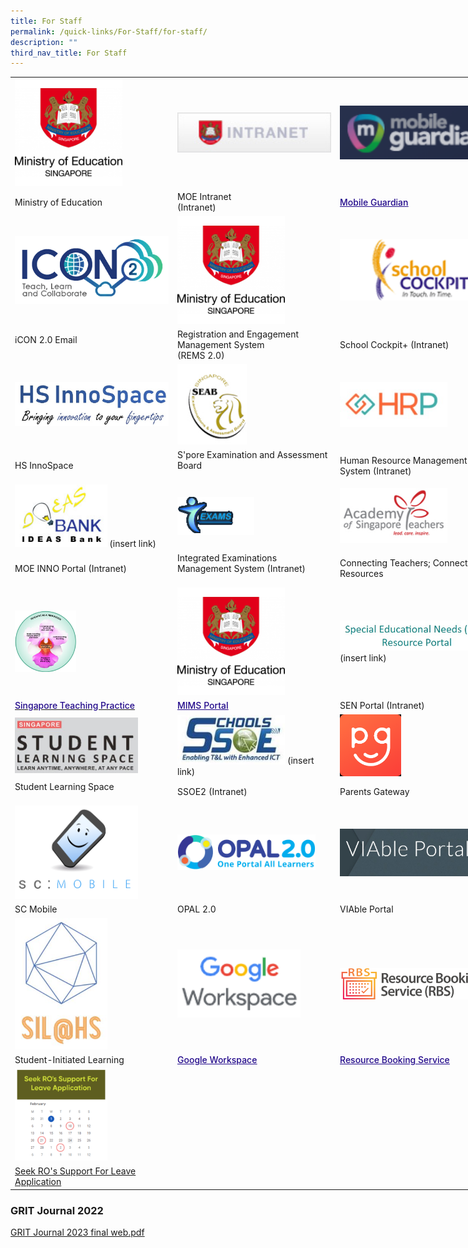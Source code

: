 ```yaml
---
title: For Staff
permalink: /quick-links/For-Staff/for-staff/
description: ""
third_nav_title: For Staff
---
```

<table class="tg" style="undefined;table-layout: fixed; width: 780px">
  <colgroup>
    <col style="width: 260px">
    <col style="width: 260px">
    <col style="width: 260px">
  </colgroup>
  <tbody>
    <tr>
      <td class="tg-2rp9">
        <a href="https://www.moe.gov.sg/" target="_self"><img src="/images/HGSS-MOE.png" style="width:70%" alt="HGSS-MOE"></a>
      </td>
      <td class="tg-2rp9">
        <a href="https://intranet.moe.gov.sg/" target="_self"><img src="/images/INTRANET.jpeg" style="width:100%" alt="INTRANET"></a>
      </td>
      <td class="tg-2rp9">
        <a href="https://sg-portal.mobileguardian.com/" target="_self"><img src="/images/MG.png" style="width:100%" alt="MG"></a>
      </td>
    </tr>
    <tr>
      <td class="tg-apyk">Ministry of Education</td>
      <td class="tg-apyk">MOE Intranet<br>
      (Intranet)</td>
      <td class="tg-tlx9">
        <a href="https://sg-portal.mobileguardian.com/"><span style="font-weight:500;text-decoration:underline;color:#21088A">Mobile Guardian</span></a><br>
      </td>
    </tr>
    <tr>
      <td class="tg-2rp9">
        <a href="https://icon.moe.edu.sg/" target="_self"><img src="/images/ICON2.png" style="width:100%" alt="ICON2"></a>
      </td>
      <td class="tg-2rp9">
        <a href="https://rems.moe.edu.sg/" target="_self"><img src="/images/HGSS-MOE.png" style="width:70%" alt="HGSS-MOE"></a>
      </td>
      <td class="tg-2rp9">
        <a href="http://schoolcockpit.moe.gov.sg/" target="_self"><img src="/images/SCHOOLCOCKPIT.gif" style="width:100%" alt="SCHOOLCOCKPIT"></a>
      </td>
    </tr>
    <tr>
      <td class="tg-apyk">iCON 2.0 Email<br>
      <br></td>
      <td class="tg-apyk">Registration and Engagement Management System<br>
      (REMS 2.0)</td>
      <td class="tg-apyk">School Cockpit+ (Intranet)</td>
    </tr>
    <tr>
      <td class="tg-2rp9">
        <a href="https://www.hsinnospace.com/login" target="_self"><img src="/images/HSINNOSPACE.jpeg" style="width:100%" alt="HSINNOSPACE"></a>
      </td>
      <td class="tg-2rp9">
        <a href="https://www.seab.gov.sg/" target="_self"><img src="/images/SEAB.jpeg" style="width:45%" alt="SEAB"></a>
      </td>
      <td class="tg-2rp9">
        <a href="https://www.hrp.gov.sg/hrp/#/" target="_self"><img src="/images/HRP.jpeg" style="width:70%" alt="HRP"></a>
      </td>
    </tr>
    <tr>
      <td class="tg-apyk">HS InnoSpace</td>
      <td class="tg-apyk">S'pore Examination and Assessment Board<br>
      <br></td>
      <td class="tg-apyk">Human Resource Management System (Intranet)</td>
    </tr>
    <tr>
      <td class="tg-2rp9">
        <a href="LINKHERE" target="_self"><img src="/images/IDEAS.jpeg" style="width:60%" alt="IDEAS"></a> (insert link)
      </td>
      <td class="tg-2rp9">
        <a href="https://iexams.seab.gov.sg/" target="_self"><img src="/images/EXAMS.gif" style="width:50%" alt="EXAMS"></a>
      </td>
      <td class="tg-2rp9">
        <a href="https://academyofsingaporeteachers.moe.edu.sg/" target="_self"><img src="/images/AST.jpeg" style="width:70%" alt="AST"></a>
      </td>
    </tr>
    <tr>
      <td class="tg-apyk">MOE INNO Portal (Intranet)</td>
      <td class="tg-apyk">Integrated Examinations Management System (Intranet)<br>
      <br></td>
      <td class="tg-apyk">Connecting Teachers; Connecting Resources</td>
    </tr>
    <tr>
      <td class="tg-2rp9">
        <a href="https://go.gov.sg/stpwiki" target="_self"><img src="/images/SGTP.png" style="width:40%" alt="SGTP"></a>
      </td>
      <td class="tg-2rp9">
        <a href="https://portal.mims.moe.gov.sg/idmdash/#/default" target="_self"><img src="/images/HGSS-MOE.png" style="width:70%" alt="HGSS-MOE"></a>
      </td>
      <td class="tg-2rp9">
        <a href="LINKHERE" target="_self"><img src="/images/SENPORTAL.jpeg" style="width:100%" alt="SENPORTAL"></a> (insert link)
      </td>
    </tr>
    <tr>
      <td class="tg-vtmj">
        <a href="https://go.gov.sg/stpwiki"><span style="font-weight:500;text-decoration:none;color:#21088A">Singapore Teaching Practice</span></a>
      </td>
      <td class="tg-tlx9">
        <a href="https://portal.mims.moe.gov.sg/idmdash/"><span style="font-weight:500;text-decoration:underline;color:#21088A">MIMS Portal</span></a>
      </td>
      <td class="tg-apyk">SEN Portal (Intranet)</td>
    </tr>
    <tr>
      <td class="tg-2rp9">
        <a href="https://vle.learning.moe.edu.sg/login" target="_self"><img src="/images/SLS.jpeg" style="width:80%" alt="SLS"></a>
      </td>
      <td class="tg-2rp9">
        <a href="LINKHERE" target="_self"><img src="/images/SSOE.jpeg" style="width:70%" alt="SSOE"></a> (insert link)
      </td>
      <td class="tg-2rp9">
        <a href="https://pg.moe.edu.sg/" target="_self"><img src="/images/PG.png" style="width:40%" alt="PG"></a>
      </td>
    </tr>
    <tr>
      <td class="tg-apyk">Student Learning Space<br>
      <br></td>
      <td class="tg-apyk">SSOE2 (Intranet)<br></td>
      <td class="tg-apyk">Parents Gateway<br></td>
    </tr>
    <tr>
      <td class="tg-2rp9">
        <a href="https://scmobile.moe.edu.sg/login" target="_self"><img src="/images/SCMOBILE.png" style="width:80%" alt="SCMOBILE"></a>
      </td>
      <td class="tg-2rp9">
        <a href="https://www.opal2.moe.edu.sg/app/learner" target="_self"><img src="/images/OPAL2.png" style="width:90%" alt="OPAL2"></a>
      </td>
      <td class="tg-2rp9">
        <a href="https://sites.google.com/moe.edu.sg/viable-portal/home" target="_self"><img src="/images/VIABLEPORTAL.jpeg" style="width:90%" alt="VIABLEPORTAL"></a>
      </td>
    </tr>
    <tr>
      <td class="tg-apyk">SC Mobile</td>
      <td class="tg-apyk">OPAL 2.0</td>
      <td class="tg-apyk">VIAble Portal</td>
    </tr>
    <tr>
      <td class="tg-2rp9">
        <a href="https://sites.google.com/view/hssil/home" target="_self"><img src="/images/SIL%20logo.jpeg" style="width:60%" alt="SIL%20logo"></a>
      </td>
      <td class="tg-2rp9">
        <a href="https://workspace.google.com/dashboard" target="_self"><img src="/images/Google%20Workspace%20icon.png" style="width:80%" alt="Google%20Workspace%20icon"></a>
      </td>
      <td class="tg-2rp9">
        <a href="https://rbs.avero-tech.com/" target="_self"><img src="/images/RBS.png" style="width:100%" alt="RBS"></a>
      </td>
    </tr>
    <tr>
      <td class="tg-apyk">Student-Initiated Learning</td>
      <td class="tg-tlx9">
        <a href="https://workspace.google.com/dashboard"><span style="font-weight:500;text-decoration:underline;color:#21088A">Google Workspace</span></a><br>
      </td>
      <td class="tg-0pyt">
        <a href="https://rbs.avero-tech.com/"><span style="font-weight:500;text-decoration:underline;color:#21088A">Resource Booking Service</span></a>
      </td>
    </tr>
    <tr>
      <td class="tg-2rp9">
        <a href="https://go.gov.sg/hsleave" target="_self"><img src="/images/Apply%20Leave.jpg" style="width:60%" alt="Apply%20Leave"></a>
      </td>
    </tr>
    <tr>
      <td class="tg-apyk">
        <a href="https://go.gov.sg/hsleave">Seek RO's Support For Leave Application</a>
      </td>
    </tr>
  </tbody>
</table>


### GRIT Journal 2022

[GRIT Journal 2023 final web.pdf](/files/GRIT%20Handbook%202023.pdf)